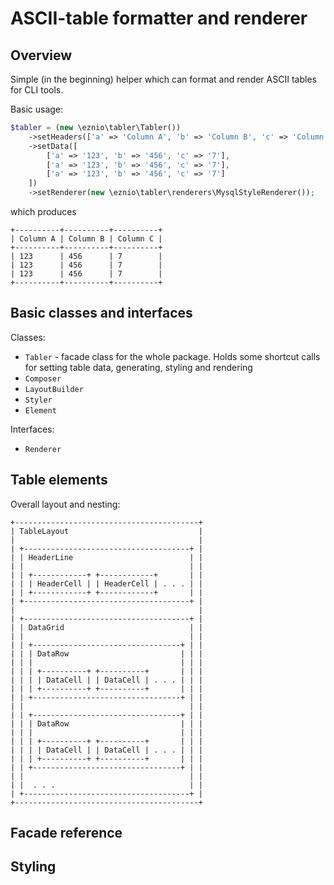 # ASCII-table formatter and renderer

## Overview

Simple (in the beginning) helper which can format and render ASCII tables for CLI tools.

Basic usage:

```php
$tabler = (new \eznio\tabler\Tabler())
    ->setHeaders(['a' => 'Column A', 'b' => 'Column B', 'c' => 'Column C'])
    ->setData([
        ['a' => '123', 'b' => '456', 'c' => '7'],
        ['a' => '123', 'b' => '456', 'c' => '7'],
        ['a' => '123', 'b' => '456', 'c' => '7']
    ])
    ->setRenderer(new \eznio\tabler\renderers\MysqlStyleRenderer());
```

which produces

```
+----------+----------+----------+
| Column A | Column B | Column C |
+----------+----------+----------+
| 123      | 456      | 7        |
| 123      | 456      | 7        |
| 123      | 456      | 7        |
+----------+----------+----------+
```

## Basic classes and interfaces

Classes:

 * `Tabler` - facade class for the whole package. Holds some shortcut calls for setting table data, generating, styling and rendering
 * `Composer`
 * `LayoutBuilder`
 * `Styler`
 * `Element` 
 
Interfaces:

 * `Renderer`

## Table elements

Overall layout and nesting:
```
+-----------------------------------------+
| TableLayout                             |
|                                         |
| +-------------------------------------+ |
| | HeaderLine                          | |
| |                                     | |
| | +------------+ +------------+       | |
| | | HeaderCell | | HeaderCell | . . . | |
| | +------------+ +------------+       | |
| +-------------------------------------+ |
|                                         |
| +-------------------------------------+ |
| | DataGrid                            | |
| |                                     | |
| | +---------------------------------+ | |
| | | DataRow                         | | |
| | |                                 | | |
| | | +----------+ +----------+       | | |
| | | | DataCell | | DataCell | . . . | | |
| | | +----------+ +----------+       | | |
| | +---------------------------------+ | |
| |                                     | |    
| | +---------------------------------+ | |
| | | DataRow                         | | |
| | |                                 | | |
| | | +----------+ +----------+       | | |
| | | | DataCell | | DataCell | . . . | | |
| | | +----------+ +----------+       | | |
| | +---------------------------------+ | |
| |                                     | |
| |  . . .                              | |
| +-------------------------------------+ |
+-----------------------------------------+
```

## Facade reference

## Styling